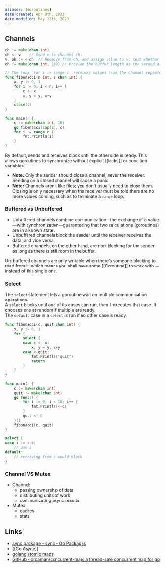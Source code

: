 ```yaml
---
aliases: [Goroutines]
date created: Apr 9th, 2023
date modified: May 12th, 2023
---
```


## Channels
```go
ch := make(chan int)
ch <- v    // Send v to channel ch.
v, ok := <-ch  // Receive from ch, and assign value to v, test whether a channel has been closed
ch := make(chan int, 100) // Provide the buffer length as the second argument to `make` to initialize a buffered channel:

// The loop `for i := range c` receives values from the channel repeatedly until it is closed.
func fibonacci(n int, c chan int) {
	x, y := 0, 1
	for i := 0; i < n; i++ {
		c <- x
		x, y = y, x+y
	}
	close(c)
}

func main() {
	c := make(chan int, 10)
	go fibonacci(cap(c), c)
	for i := range c {
		fmt.Println(i)
	}
}
```

By default, sends and receives block until the other side is ready. This allows goroutines to synchronize without explicit [[locks]] or condition variables.
- **Note:** Only the sender should close a channel, never the receiver. Sending on a closed channel will cause a panic.
- **Note:** Channels aren't like files; you don't usually need to close them. Closing is only necessary when the receiver must be told there are no more values coming, such as to terminate a `range` loop.

### Buffered vs Unbuffered
- Unbuffered channels combine communication—the exchange of a value—with synchronization—guaranteeing that two calculations (goroutines) are in a known state.
- Unbuffered channels block the sender until the receiver receives the data, and vice versa.
- Buffered channels, on the other hand, are non-blocking for the sender as long as there is still room in the buffer.

Un-buffered channels are only writable when there's someone blocking to read from it, which means you shall have some [[Coroutine]] to work with -- instead of this single one.

### Select
The `select` statement lets a goroutine wait on multiple communication operations.  
A `select` blocks until one of its cases can run, then it executes that case. It chooses one at random if multiple are ready.  
The `default` case in a `select` is run if no other case is ready.

```go
func fibonacci(c, quit chan int) {
	x, y := 0, 1
	for {
		select {
		case c <- x:
			x, y = y, x+y
		case <-quit:
			fmt.Println("quit")
			return
		}
	}
}

func main() {
	c := make(chan int)
	quit := make(chan int)
	go func() {
		for i := 0; i < 10; i++ {
			fmt.Println(<-c)
		}
		quit <- 0
	}()
	fibonacci(c, quit)
}

select {
case i := <-c:
    // use i
default:
    // receiving from c would block
}
```

### Channel VS Mutex
- Channel: 
	- passing ownership of data
	- distributing units of work
	- communicating async results
 - Mutex
	- caches
	- state

## Links
- [sync package - sync - Go Packages](http://golang.org/pkg/sync/#WaitGroup)
- [[Go Async]]
- [golang atomic maps](https://go.dev/doc/faq#atomic_maps)
- [GitHub - orcaman/concurrent-map: a thread-safe concurrent map for go](https://github.com/orcaman/concurrent-map)